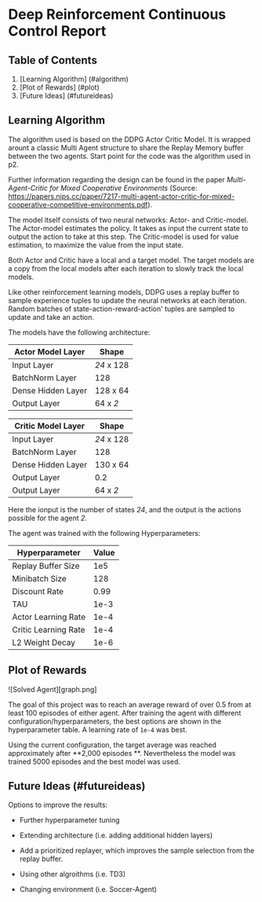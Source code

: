 # Deep Reinforcement Continuous Control Report

## Table of Contents
1. [Learning Algorithm] (#algorithm)
2. [Plot of Rewards] (#plot)
3. [Future Ideas] (#futureideas)

## Learning Algorithm <a name="algorithm"></a>
The algorithm used is based on the DDPG Actor Critic Model. It is wrapped arount a classic 
Multi Agent structure to share the Replay Memory buffer between the two agents. Start point for the code was the algorithm used in p2.

Further information regarding the design can be found in the paper _Multi-Agent-Critic for Mixed Cooperative Environments_ 
(Source: https://papers.nips.cc/paper/7217-multi-agent-actor-critic-for-mixed-cooperative-competitive-environments.pdf).

The model itself consists of two neural networks: Actor- and Critic-model. The Actor-model estimates the policy. It takes as input the current state
to output the action to take at this step. The Critic-model is used for value estimation, to maximize the value from the input state.

Both Actor and Critic have a local and a target model. The target models are a copy from the local models after each iteration to slowly track the local models.

Like other reinforcement learning models, DDPG uses a replay buffer to sample experience tuples to update the neural networks at each iteration. 
Random batches of state-action-reward-action' tuples are sampled to update and take an action.

The models have the following architecture:

| Actor Model Layer  | Shape |
| ------------- | ------------- |
| Input Layer | _24_ x 128  |
| BatchNorm Layer  | 128  |
| Dense Hidden Layer  | 128 x 64  |
| Output Layer  | 64 x _2_  |

| Critic Model Layer  | Shape |
| ------------- | ------------- |
| Input Layer | _24_ x 128  |
| BatchNorm Layer  | 128  |
| Dense Hidden Layer  | 130 x 64  |
| Output Layer  | 0.2  |
| Output Layer  | 64 x _2_  |

Here the ionput is the number of states _24_, and the output is the actions possible for the agent _2_.

The agent was trained with the following Hyperparameters:

| Hyperparameter  | Value |
| ------------- | ------------- |
| Replay Buffer Size | 1e5  |
| Minibatch Size  | 128  |
| Discount Rate  | 0.99  |
| TAU  | 1e-3  |
| Actor Learning Rate | 1e-4  |
| Critic Learning Rate | 1e-4  |
| L2 Weight Decay | 1e-6  |

## Plot of Rewards <a name="plot"></a>

![Solved Agent][graph.png]

The goal of this project was to reach an average reward of over 0.5 from at least 100 episodes of either agent.
After training the agent with different configuration/hyperparameters, the best options are shown in the hyperparameter table.
A learning rate of `1e-4` was best.

Using the current configuration, the target average was reached approximately after **2,000 episodes **. 
Nevertheless the model was trained 5000 episodes and the best model was used.

## Future Ideas (#futureideas)

Options to improve the results:
- Further hyperparameter tuning

- Extending architecture (i.e. adding additional hidden layers)

- Add a prioritized replayer, which improves the sample selection from the replay buffer.

- Using other algroithms (i.e. TD3)

- Changing environment (i.e. Soccer-Agent)